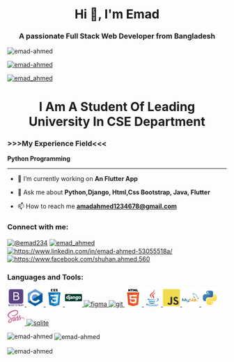 <h1 align="center">Hi 👋, I'm Emad</h1>
<h3 align="center">A passionate Full Stack Web Developer from Bangladesh</h3>

<p align="left"> <img src="https://komarev.com/ghpvc/?username=emad-ahmed&label=Profile%20views&color=0e75b6&style=flat" alt="emad-ahmed" /> </p>

<p align="left"> <a href="https://github.com/ryo-ma/github-profile-trophy"><img src="https://github-profile-trophy.vercel.app/?username=emad-ahmed" alt="emad-ahmed" /></a> </p>

<p align="left"> <a href="https://twitter.com/emad_ahmed" target="blank"><img src="https://img.shields.io/twitter/follow/emad_ahmed?logo=twitter&style=for-the-badge" alt="emad_ahmed" /></a> </p>

<h1 align="center">I Am A Student Of Leading University In CSE Department</h1>

<h3 align="left">>>>My Experience Field<<<</h3>
  
<p align="left">
  <b>Python Programming</b>
</p>
  
  <hr>


- 🔭 I’m currently working on **An Flutter App**

- 💬 Ask me about **Python,Django, Html,Css Bootstrap, Java, Flutter**

- 📫 How to reach me **amadahmed1234678@gmail.com**

<h3 align="left">Connect with me:</h3>
<p align="left">
<a href="https://codepen.io/@emad234" target="blank"><img align="center" src="https://cdn.jsdelivr.net/npm/simple-icons@3.0.1/icons/codepen.svg" alt="@emad234" height="30" width="40" /></a>
<a href="https://twitter.com/EAhmed234" target="blank"><img align="center" src="https://cdn.jsdelivr.net/npm/simple-icons@3.0.1/icons/twitter.svg" alt="emad_ahmed" height="30" width="40" /></a>
<a href="https://www.linkedin.com/in/emad-ahmed-53055518a/" target="blank"><img align="center" src="https://cdn.jsdelivr.net/npm/simple-icons@3.0.1/icons/linkedin.svg" alt="https://www.linkedin.com/in/emad-ahmed-53055518a/" height="30" width="40" /></a>
<a href="https://www.facebook.com/shuhan.ahmed.560" target="blank"><img align="center" src="https://cdn.jsdelivr.net/npm/simple-icons@3.0.1/icons/facebook.svg" alt="https://www.facebook.com/shuhan.ahmed.560" height="30" width="40" /></a>
</p>

<h3 align="left">Languages and Tools:</h3>
<p align="left"> <a href="https://getbootstrap.com" target="_blank"> <img src="https://raw.githubusercontent.com/devicons/devicon/master/icons/bootstrap/bootstrap-plain-wordmark.svg" alt="bootstrap" width="40" height="40"/> </a> <a href="https://www.cprogramming.com/" target="_blank"> <img src="https://raw.githubusercontent.com/devicons/devicon/master/icons/c/c-original.svg" alt="c" width="40" height="40"/> </a> <a href="https://www.w3schools.com/css/" target="_blank"> <img src="https://raw.githubusercontent.com/devicons/devicon/master/icons/css3/css3-original-wordmark.svg" alt="css3" width="40" height="40"/> </a> <a href="https://www.djangoproject.com/" target="_blank"> <img src="https://raw.githubusercontent.com/devicons/devicon/master/icons/django/django-original.svg" alt="django" width="40" height="40"/> </a> <a href="https://www.figma.com/" target="_blank"> <img src="https://www.vectorlogo.zone/logos/figma/figma-icon.svg" alt="figma" width="40" height="40"/> </a> <a href="https://git-scm.com/" target="_blank"> <img src="https://www.vectorlogo.zone/logos/git-scm/git-scm-icon.svg" alt="git" width="40" height="40"/> </a> <a href="https://www.w3.org/html/" target="_blank"> <img src="https://raw.githubusercontent.com/devicons/devicon/master/icons/html5/html5-original-wordmark.svg" alt="html5" width="40" height="40"/> </a> <a href="https://www.java.com" target="_blank"> <img src="https://raw.githubusercontent.com/devicons/devicon/master/icons/java/java-original.svg" alt="java" width="40" height="40"/> </a> <a href="https://developer.mozilla.org/en-US/docs/Web/JavaScript" target="_blank"> <img src="https://raw.githubusercontent.com/devicons/devicon/master/icons/javascript/javascript-original.svg" alt="javascript" width="40" height="40"/> </a> <a href="https://www.mysql.com/" target="_blank"> <img src="https://raw.githubusercontent.com/devicons/devicon/master/icons/mysql/mysql-original-wordmark.svg" alt="mysql" width="40" height="40"/> </a> <a href="https://www.python.org" target="_blank"> <img src="https://raw.githubusercontent.com/devicons/devicon/master/icons/python/python-original.svg" alt="python" width="40" height="40"/> </a> <a href="https://sass-lang.com" target="_blank"> <img src="https://raw.githubusercontent.com/devicons/devicon/master/icons/sass/sass-original.svg" alt="sass" width="40" height="40"/> </a> <a href="https://www.sqlite.org/" target="_blank"> <img src="https://www.vectorlogo.zone/logos/sqlite/sqlite-icon.svg" alt="sqlite" width="40" height="40"/> </a> </p>

<p><img align="left" src="https://github-readme-stats.vercel.app/api/top-langs?username=emad-ahmed&show_icons=true&locale=en&layout=compact" alt="emad-ahmed" /></p>

<p>&nbsp;<img align="center" src="https://github-readme-stats.vercel.app/api?username=emad-ahmed&show_icons=true&locale=en" alt="emad-ahmed" /></p>

<p><img align="center" src="https://github-readme-streak-stats.herokuapp.com/?user=emad-ahmed&" alt="emad-ahmed" /></p>
